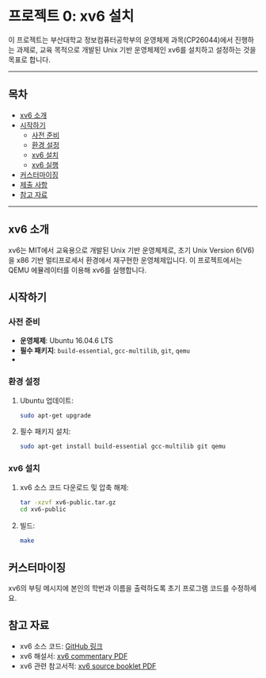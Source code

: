 # 프로젝트 0: xv6 설치

이 프로젝트는 부산대학교 정보컴퓨터공학부의 운영체제 과목(CP26044)에서 진행하는 과제로, 교육 목적으로 개발된 Unix 기반 운영체제인 xv6를 설치하고 설정하는 것을 목표로 합니다.

---

## 목차

- [xv6 소개](#xv6-소개)
- [시작하기](#시작하기)
  - [사전 준비](#사전-준비)
  - [환경 설정](#환경-설정)
  - [xv6 설치](#xv6-설치)
  - [xv6 실행](#xv6-실행)
- [커스터마이징](#커스터마이징)
- [제출 사항](#제출-사항)
- [참고 자료](#참고-자료)

---

## xv6 소개

xv6는 MIT에서 교육용으로 개발된 Unix 기반 운영체제로, 초기 Unix Version 6(V6)을 x86 기반 멀티프로세서 환경에서 재구현한 운영체제입니다. 이 프로젝트에서는 QEMU 에뮬레이터를 이용해 xv6를 실행합니다.

## 시작하기

### 사전 준비

- **운영체제**: Ubuntu 16.04.6 LTS
- **필수 패키지**: `build-essential`, `gcc-multilib`, `git`, `qemu`
- 

### 환경 설정

1. Ubuntu 업데이트:
   ```bash
   sudo apt-get upgrade

2. 필수 패키지 설치:
   ```bash
   sudo apt-get install build-essential gcc-multilib git qemu
   
### xv6 설치

1. xv6 소스 코드 다운로드 및 압축 해제:
   ```bash
   tar -xzvf xv6-public.tar.gz
   cd xv6-public

2. 빌드:
   ```bash
   make

## 커스터마이징

xv6의 부팅 메시지에 본인의 학번과 이름을 출력하도록 초기 프로그램 코드를 수정하세요.

## 참고 자료

- xv6 소스 코드: [GitHub 링크](https://github.com/mit-pdos/xv6-public)
- xv6 해설서: [xv6 commentary PDF](https://pdos.csail.mit.edu/6.828/2018/xv6/book-rev11.pdf)
- xv6 관련 참고서적: [xv6 source booklet PDF](https://pdos.csail.mit.edu/6.828/2018/xv6/xv6-rev11.pdf)




